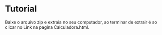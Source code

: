 # Tutorial
Baixe o arquivo zip e extraia no seu computador, ao terminar de extrair é so clicar no Link na pagina Calculadora.html.
